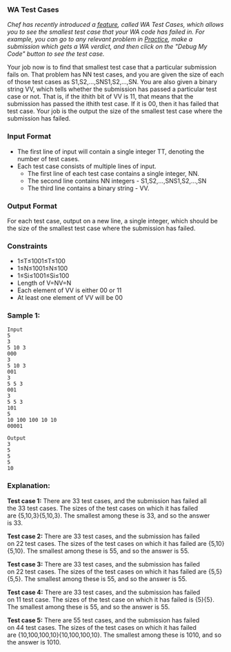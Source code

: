 ### WA Test Cases

_Chef has recently introduced a [feature](https://discuss.codechef.com/t/new-feature-wa-test-cases/101838), called WA Test Cases, which allows you to see the smallest test case that your WA code has failed in. For example, you can go to any relevant problem in [Practice](https://www.codechef.com/practice?end_rating=499&group=unattempted&hints=0&limit=20&page=0&search=&sort_by=difficulty_rating&sort_order=asc&start_rating=0&tags=&topic=&video_editorial=0&wa_enabled=1), make a submission which gets a WA verdict, and then click on the "Debug My Code" button to see the test case._

Your job now is to find that smallest test case that a particular submission fails on. That problem has NN test cases, and you are given the size of each of those test cases as S1,S2,…,SNS1​,S2​,…,SN​. You are also given a binary string VV, which tells whether the submission has passed a particular test case or not. That is, if the ithith bit of VV is 11, that means that the submission has passed the ithith test case. If it is 00, then it has failed that test case. Your job is the output the size of the smallest test case where the submission has failed.

### Input Format

-   The first line of input will contain a single integer TT, denoting the number of test cases.
-   Each test case consists of multiple lines of input.
    -   The first line of each test case contains a single integer, NN.
    -   The second line contains NN integers - S1,S2,…,SNS1​,S2​,…,SN​
    -   The third line contains a binary string - VV.

### Output Format

For each test case, output on a new line, a single integer, which should be the size of the smallest test case where the submission has failed.

### Constraints

-   1≤T≤1001≤T≤100
-   1≤N≤1001≤N≤100
-   1≤Si≤1001≤Si​≤100
-   Length of V=NV=N
-   Each element of VV is either 00 or 11
-   At least one element of VV will be 00

### Sample 1:

```
Input
5
3
5 10 3
000
3
5 10 3
001
3
5 5 3
001
3
5 5 3
101
5
10 100 100 10 10
00001
```

```
Output
3
5
5
5
10
```

### Explanation:

**Test case 1:** There are 33 test cases, and the submission has failed all the 33 test cases. The sizes of the test cases on which it has failed are {5,10,3}{5,10,3}. The smallest among these is 33, and so the answer is 33.

**Test case 2:** There are 33 test cases, and the submission has failed on 22 test cases. The sizes of the test cases on which it has failed are {5,10}{5,10}. The smallest among these is 55, and so the answer is 55.

**Test case 3:** There are 33 test cases, and the submission has failed on 22 test cases. The sizes of the test cases on which it has failed are {5,5}{5,5}. The smallest among these is 55, and so the answer is 55.

**Test case 4:** There are 33 test cases, and the submission has failed on 11 test case. The sizes of the test case on which it has failed is {5}{5}. The smallest among these is 55, and so the answer is 55.

**Test case 5:** There are 55 test cases, and the submission has failed on 44 test cases. The sizes of the test cases on which it has failed are {10,100,100,10}{10,100,100,10}. The smallest among these is 1010, and so the answer is 1010.
